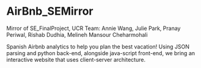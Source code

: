 # AirBnb_SEMirror
Mirror of SE_FinalProject, UCR Team: Annie Wang, Julie Park, Pranay Periwal, Rishab Dudhia, Melineh Mansour Cheharmohali

Spanish Airbnb analytics to help you plan the best vacation!
Using JSON parsing and python back-end, alongside java-script front-end, we bring an interactive website that uses client-server architecture.
